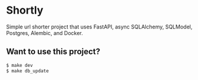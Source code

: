 # Shortly

Simple url shorter project that uses FastAPI, async SQLAlchemy, SQLModel, Postgres, Alembic, and Docker.


## Want to use this project?

```sh
$ make dev
$ make db_update
```
